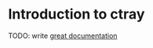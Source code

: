 # Introduction to ctray

TODO: write [great documentation](http://jacobian.org/writing/what-to-write/)
